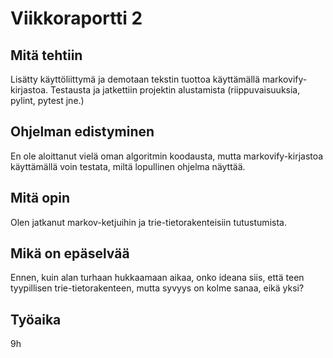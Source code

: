 # Viikkoraportti 2

## Mitä tehtiin

Lisätty käyttöliittymä ja demotaan tekstin tuottoa käyttämällä markovify-kirjastoa. Testausta ja jatkettiin projektin alustamista (riippuvaisuuksia, pylint, pytest jne.)

## Ohjelman edistyminen

En ole aloittanut vielä oman algoritmin koodausta, mutta markovify-kirjastoa käyttämällä voin testata, miltä lopullinen ohjelma näyttää.

## Mitä opin

Olen jatkanut markov-ketjuihin ja trie-tietorakenteisiin tutustumista. 

## Mikä on epäselvää

Ennen, kuin alan turhaan hukkaamaan aikaa, onko ideana siis, että teen tyypillisen trie-tietorakenteen, mutta syvyys on kolme sanaa, eikä yksi?

## Työaika

9h
